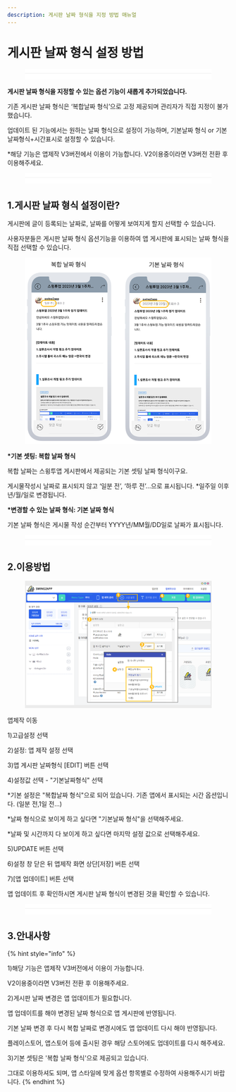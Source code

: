 ```yaml
---
description: 게시판 날짜 형식을 지정 방법 매뉴얼
---
```


# 게시판 날짜 형식 설정 방법

<figure><img src="../../../.gitbook/assets/구분선 (6).PNG" alt=""><figcaption></figcaption></figure>

**게시판 날짜 형식을 지정할 수 있는 옵션 기능이 새롭게 추가되었습니다.**&#x20;

기존 게시판 날짜 형식은 ‘복합날짜 형식’으로 고정 제공되며 관리자가 직접 지정이 불가했습니다.&#x20;

업데이트 된 기능에서는 원하는 날짜 형식으로 설정이 가능하며, 기본날짜 형식 or 기본날짜형식+시간표시로 설정할 수 있습니다.

\*해당 기능은 앱제작 V3버전에서 이용이 가능합니다. V2이용중이라면 V3버전 전환 후 이용해주세요.

<figure><img src="../../../.gitbook/assets/구분선 (6).PNG" alt=""><figcaption></figcaption></figure>

## **1.게시판 날짜 형식 설정이란?**

게시판에 글이 등록되는 날짜로, 날짜를 어떻게 보여지게 할지 선택할 수 있습니다.

사용자분들은 게시판 날짜 형식 옵션기능을 이용하여 앱 게시판에 표시되는 날짜 형식을 직접 선택할 수 있습니다.

<div align="left">

<figure><img src="../../../.gitbook/assets/복합날짜.png" alt=""><figcaption></figcaption></figure>

</div>

**\*기본 셋팅: 복합 날짜 형식**

복합 날짜는 스윙투앱 게시판에서 제공되는 기본 셋팅 날짜 형식이구요.&#x20;

게시물작성시 날짜로 표시되지 않고 ‘일분 전’, ‘하루 전’...으로 표시됩니다. \*일주일 이후 년/월/일로 변경됩니다.&#x20;

**\*변경할 수 있는 날짜 형식: 기본 날짜 형식**

기본 날짜 형식은 게시물 작성 순간부터 YYYY년/MM월/DD일로 날짜가 표시됩니다.&#x20;

<figure><img src="../../../.gitbook/assets/구분선 (6).PNG" alt=""><figcaption></figcaption></figure>

## 2.이용방법

<div align="left">

<figure><img src="../../../.gitbook/assets/20231724 (1).png" alt=""><figcaption></figcaption></figure>

</div>

앱제작 이동

1\)고급설정 선택&#x20;

2\)설정: 앱 제작 설정 선택&#x20;

3\)앱 게시판 날짜형식 \[EDIT] 버튼 선택

4\)설정값 선택 - "기본날짜형식" 선택

\*기본 설정은 "복합날짜 형식"으로 되어 있습니다. 기존 앱에서 표시되는 시간 옵션입니다. (일분 전,1일 전...)

\*날짜 형식으로 보이게 하고 싶다면 "기본날짜 형식"을 선택해주세요.

\*날짜 및 시간까지 다 보이게 하고 싶다면 마지막 설정 값으로 선택해주세요.&#x20;

5\)UPDATE 버튼 선택&#x20;

6\)설정 창 닫은 뒤 앱제작 화면 상단\[저장] 버튼 선택

7\)\[앱 업데이트] 버튼 선택

앱 업데이트 후 확인하시면 게시판 날짜 형식이 변경된 것을 확인할 수 있습니다.

<figure><img src="../../../.gitbook/assets/구분선 (6).PNG" alt=""><figcaption></figcaption></figure>

## **3.안내사항**

{% hint style="info" %}


1\)해당 기능은 앱제작 V3버전에서 이용이 가능합니다.&#x20;

V2이용중이라면 V3버전 전환 후 이용해주세요.



2\)게시판 날짜 변경은 앱 업데이트가 필요합니다.

앱 업데이트를 해야 변경된 날짜 형식으로 앱 게시판에 반영됩니다.&#x20;

기본 날짜 변경 후 다시 복합 날짜로 변경시에도 앱 업데이트 다시 해야 반영됩니다.

플레이스토어, 앱스토어 등에 출시된 경우 해당 스토어에도 업데이트를 다시 해주세요.&#x20;



3\)기본 셋팅은 '복합 날짜 형식'으로 제공되고 있습니다.&#x20;

그대로 이용하셔도 되며, 앱 스타일에 맞게 옵션 항목별로 수정하여 사용해주시기 바랍니다.
{% endhint %}



